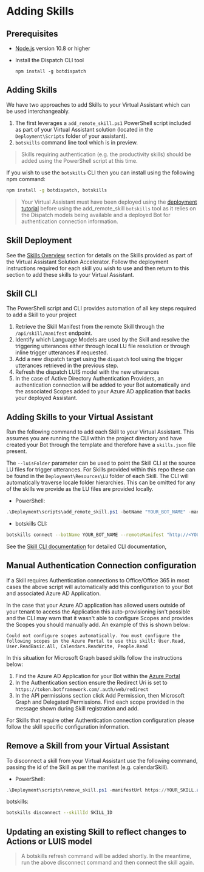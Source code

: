 # Adding Skills

## Prerequisites

- [Node.js](https://nodejs.org/) version 10.8 or higher
- Install the Dispatch CLI tool

    ```shell
    npm install -g botdispatch
    ```

## Adding Skills

We have two approaches to add Skills to your Virtual Assistant which can be used interchangeably.

1. The first leverages a `add_remote_skill.ps1` PowerShell script included as part of your Virtual Assistant solution (located in the `Deployment\Scripts` folder of your assistant).
2. `botskills` command line tool which is in preview.

> Skills requiring authentication (e.g. the productivity skills) should be added using the PowerShell script at this time.

If you wish to use the `botskills` CLI then you can install using the following npm command:

```bash
npm install -g botdispatch, botskills
```

> Your Virtual Assistant must have been deployed using the [deployment tutorial](/docs/tutorials/assistantandskilldeploymentsteps.md) before using the add_remote_skill `botskills` tool as it relies on the Dispatch models being available and a deployed Bot for authentication connection information.

## Skill Deployment

See the [Skills Overview](/docs/README.md#skills) section for details on the Skills provided as part of the Virtual Assistant Solution Accelerator. Follow the deployment instructions required for each skill you wish to use and then return to this section to add these skills to your Virtual Assistant.

## Skill CLI

The PowerShell script and CLI provides automation of all key steps required to add a Skill to your project

1. Retrieve the Skill Manifest from the remote Skill through the `/api/skill/manifest` endpoint.
2. Identify which Language Models are used by the Skill and resolve the triggering utterances either through local LU file resolution or through inline trigger utterances if requested.
3. Add a new dispatch target using the `dispatch` tool using the trigger utterances retrieved in the previous step.
4. Refresh the dispatch LUIS model with the new utterances
5. In the case of Active Directory Authentication Providers, an authentication connection will be added to your Bot automatically and the associated Scopes added to your Azure AD application that backs your deployed Assistant.

## Adding Skills to your Virtual Assistant

Run the following command to add each Skill to your Virtual Assistant. This assumes you are running the CLI within the project directory and have created your Bot through the template and therefore have a `skills.json` file present.

The `--luisFolder` parameter can be used to point the Skill CLI at the source LU files for trigger utterances. For Skills provided within this repo these can be found in the `Deployment\Resources\LU` folder of each Skill. The CLI will automatically traverse locale folder hierarchies.  This can be omitted for any of the skills we provide as the LU files are provided locally.

- PowerShell:

```powershell
.\Deployment\scripts\add_remote_skill.ps1 -botName "YOUR_BOT_NAME" -manifestUrl https://YOUR_SKILL.azurewebsites.net/api/skill/manifest -luisFolder [path]
```

- botskills CLI:

```bash
botskills connect --botName YOUR_BOT_NAME --remoteManifest "http://<YOUR_SKILL_MANIFEST>.azurewebsites.net/api/skill/manifest" --luisFolder [path] --cs
```

See the [Skill CLI documentation](/lib/typescript/botskills/docs/connect-disconnect.md) for detailed CLI documentation,

## Manual Authentication Connection configuration

If a Skill requires Authentication connections to Office/Office 365 in most cases the above script will automatically add this configuration to your Bot and associated Azure AD Application.

In the case that your Azure AD application has allowed users outside of your tenant to access the Application this auto-provisioning isn't possible and the CLI may warn that it wasn't able to configure Scopes and provides the Scopes you should manually add. An example of this is shown below:

```
Could not configure scopes automatically. You must configure the following scopes in the Azure Portal to use this skill: User.Read, User.ReadBasic.All, Calendars.ReadWrite, People.Read
```

In this situation for Microsoft Graph based skills follow the instructions below:

1. Find the Azure AD Application for your Bot within the [Azure Portal](https://ms.portal.azure.com/#blade/Microsoft_AAD_IAM/ActiveDirectoryMenuBlade/RegisteredAppsPreview)
2. In the Authentication section ensure the Redirect Uri is set to `https://token.botframework.com/.auth/web/redirect`
3. In the API permissions section click Add Permission, then Microsoft Graph and Delegated Permissions. Find each scope provided in the message shown during Skill registration and add.

For Skills that require other Authentication connection configuration please follow the skill specific configuration information.

## Remove a Skill from your Virtual Assistant

To disconnect a skill from your Virtual Assistant use the following command, passing the id of the Skill as per the manifest (e.g. calendarSkill).

- PowerShell:

```powershell
.\Deployment\scripts\remove_skill.ps1 -manifestUrl https://YOUR_SKILL.azurewebsites.net/api/skill/manifest
```

botskills:

```bash
botskills disconnect --skillId SKILL_ID
```

## Updating an existing Skill to reflect changes to Actions or LUIS model

> A botskills refresh command will be added shortly. In the meantime, run the above disconnect command and then connect the skill again.